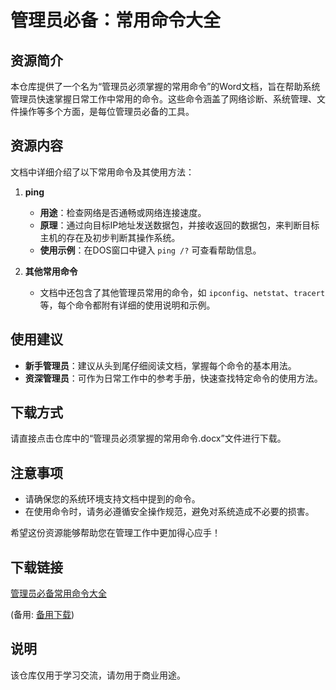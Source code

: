 # 管理员必备：常用命令大全

## 资源简介

本仓库提供了一个名为“管理员必须掌握的常用命令”的Word文档，旨在帮助系统管理员快速掌握日常工作中常用的命令。这些命令涵盖了网络诊断、系统管理、文件操作等多个方面，是每位管理员必备的工具。

## 资源内容

文档中详细介绍了以下常用命令及其使用方法：

1. **ping**  
   - **用途**：检查网络是否通畅或网络连接速度。  
   - **原理**：通过向目标IP地址发送数据包，并接收返回的数据包，来判断目标主机的存在及初步判断其操作系统。  
   - **使用示例**：在DOS窗口中键入 `ping /?` 可查看帮助信息。

2. **其他常用命令**  
   - 文档中还包含了其他管理员常用的命令，如 `ipconfig`、`netstat`、`tracert` 等，每个命令都附有详细的使用说明和示例。

## 使用建议

- **新手管理员**：建议从头到尾仔细阅读文档，掌握每个命令的基本用法。
- **资深管理员**：可作为日常工作中的参考手册，快速查找特定命令的使用方法。

## 下载方式

请直接点击仓库中的“管理员必须掌握的常用命令.docx”文件进行下载。

## 注意事项

- 请确保您的系统环境支持文档中提到的命令。
- 在使用命令时，请务必遵循安全操作规范，避免对系统造成不必要的损害。

希望这份资源能够帮助您在管理工作中更加得心应手！

## 下载链接
[管理员必备常用命令大全](https://pan.quark.cn/s/097879932e7c) 

(备用: [备用下载](https://pan.baidu.com/s/1A5Niuabt-SlSCImUWcPYew?pwd=1234))

## 说明

该仓库仅用于学习交流，请勿用于商业用途。
